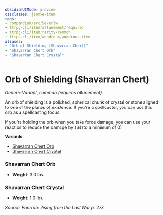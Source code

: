 ```yaml
---
obsidianUIMode: preview
cssclasses: json5e-item
tags:
- compendium/src/5e/erlw
- ttrpg-cli/item/attunement/required
- ttrpg-cli/item/rarity/common
- ttrpg-cli/item/wondrous/wondrous-item
aliases: 
- "Orb of Shielding (Shavarran Chert)"
- "Shavarran Chert Orb"
- "Shavarran Chert Crystal"
---
```

# Orb of Shielding (Shavarran Chert)
*Generic Variant, common (requires attunement)*  


An orb of shielding is a polished, spherical chunk of crystal or stone aligned to one of the planes of existence. If you're a spellcaster, you can use this orb as a spellcasting focus.

If you're holding the orb when you take force damage, you can use your reaction to reduce the damage by `1d4` (to a minimum of 0).

**Variants**:
- [Shavarran Chert Orb](#Shavarran%20Chert%20Orb)
- [Shavarran Chert Crystal](#Shavarran%20Chert%20Crystal)

### Shavarran Chert Orb

- **Weight**: 3.0 lbs.

### Shavarran Chert Crystal

- **Weight**: 1.0 lbs.


*Source: Eberron: Rising from the Last War p. 278*